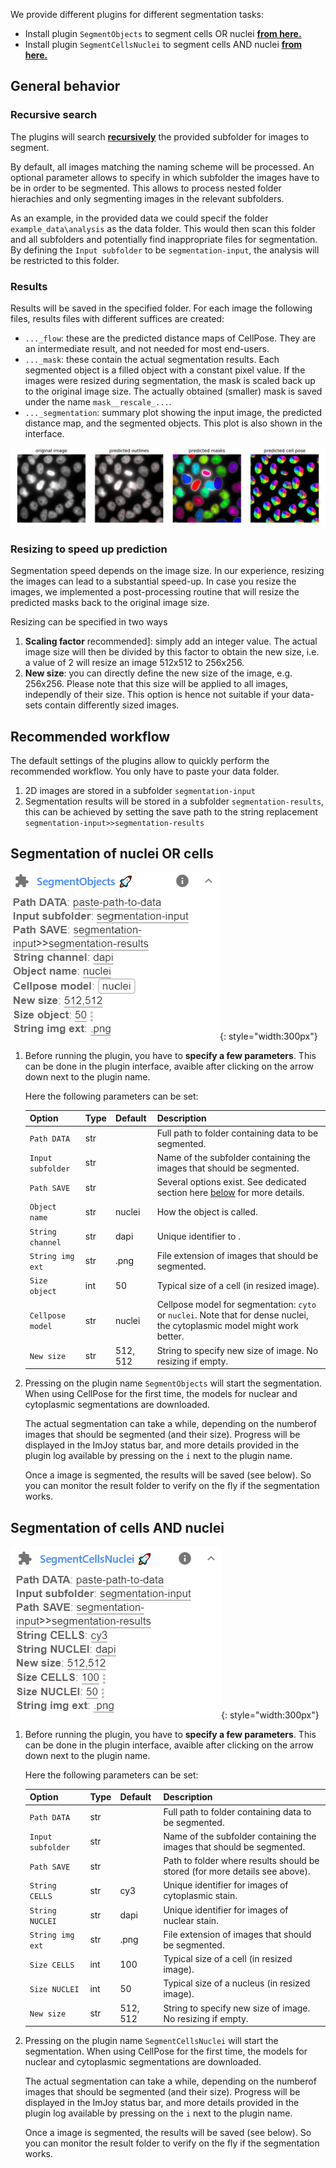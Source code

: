 
We provide different plugins for different segmentation tasks:

* Install plugin `SegmentObjects` to segment cells OR nuclei <a href="https://imjoy.io/#/app?w=fq-segmentation&plugin=fish-quant/segmentation:SegmentObjects@stable&upgrade=1" target="_blank">**from here.**</a>
* Install plugin  `SegmentCellsNuclei` to segment cells AND nuclei <a href="https://imjoy.io/#/app?w=fq-segmentation&plugin=fish-quant/segmentation:SegmentCellsNuclei@stable&upgrade=1" target="_blank">**from here.**</a>

## General behavior

### Recursive search
The plugins will search [**recursively**](general-behavior.md#recursive-search-for-data) the provided subfolder for images to segment. 

By default, all images matching the naming scheme will be processed. An optional parameter allows to specify
in which subfolder the images have to be in order to be segmented. This allows to process nested folder
hierachies and only segmenting images in the relevant subfolders.

As an example, in the provided data we could specif the folder `example_data\analysis` as the data folder. 
This would then scan this folder and all subfolders and potentially find inappropriate files for segmentation.
By defining the `Input subfolder` to be `segmentation-input`, the analysis will be restricted to this folder. 

### Results
Results will be saved in the specified folder. For each image the following files, results files with different suffices are created: 

  *  `..._flow`: these are the predicted distance maps of CellPose. They are an intermediate result, and
     not needed for most end-users.
  *  `..._mask`: these contain the actual segmentation results. Each segmented object is a filled 
      object with a constant pixel value. If the images were resized during segmentation, the mask is scaled
      back up to the original image size. The actually obtained (smaller) mask is saved under the name `mask__rescale_...`.  
  *  `..._segmentation`: summary plot showing the input image, the predicted distance map, and the segmented
     objects. This plot is also shown in the interface.

![segmentation__nuclei](img/segmentation__nuclei.png)

### Resizing to speed up prediction
Segmentation speed depends on the image size. In our experience, resizing the images
can lead to a substantial speed-up. In case you resize the images, we implemented a post-processing
routine that will resize the predicted masks back to the original image size.

Resizing can be specified in two ways

1. **Scaling factor** recommended]: simply add an integer value. The actual image size will then be divided by this factor
   to obtain the new size, i.e. a value of 2 will resize an image 512x512 to 256x256.
2. **New size**: you can directly define the new size of the image, e.g. 256x256. Please note that this size
   will be applied to all images, independly of their size. This option is hence not suitable if your data-sets 
   contain differently sized images. 

## Recommended workflow
The default settings of the plugins allow to quickly perform the recommended workflow. You only have 
to paste your data folder.  

1. 2D images are stored in a subfolder  `segmentation-input`
2. Segmentation results will be stored in a subfolder `segmentation-results`, this can be achieved by setting
    the save path to the string replacement  `segmentation-input>>segmentation-results`

## Segmentation of nuclei OR cells

![imjoy-segment-objects-ui](img/imjoy-segment-objects-ui.png){: style="width:300px"}

1. Before running the plugin, you have to **specify a few parameters**. This can be done in the plugin interface, 
    avaible after clicking on the arrow down next to the plugin name.

    Here the following parameters can be set:

    Option           | Type | Default     | Description
    ---------------- | ---- | ----------- | -----------
    `Path DATA`    | str  |  | Full path to folder containing data to be segmented.
    `Input subfolder`    | str  |  | Name of the subfolder containing the images that should be segmented.
    `Path SAVE` | str  |  | Several options exist. See dedicated section here [below](general-behavior.md#specify-folder-to-save-your-data) for more details.
    `Object name`    | str  |  nuclei | How the object is called.
    `String channel`    | str  |  dapi | Unique identifier to .
    `String img ext`     | str  | .png | File extension of images that should be segmented.
    `Size object`     | int  | 50 | Typical size of a cell (in resized image).
    `Cellpose model`    | str  |  nuclei | Cellpose model for segmentation: `cyto` or `nuclei`. Note that for dense nuclei, the cytoplasmic model might work better. 
    `New size`     | str  | 512, 512 | String to specify new size of image. No resizing if empty.

2. Pressing on the plugin name `SegmentObjects` will start the segmentation.
    When using CellPose for the first time, the models for nuclear and cytoplasmic segmentations are downloaded. 

    The actual segmentation can take a while, depending on the numberof images that should be segmented 
    (and their size). Progress will be displayed in the ImJoy status bar, and more details provided in the
    plugin log available by pressing on the `i` next to the plugin name.

    Once a image is segmented, the results will be saved (see below). So you can monitor the result folder 
    to verify on the fly if the segmentation works.

## Segmentation of cells AND nuclei
![imjoy-segment-cells-nuclei-ui](img/imjoy-segment-cells-nuclei-ui.png){: style="width:300px"}

1. Before running the plugin, you have to **specify a few parameters**. This can be done in the plugin interface, 
    avaible after clicking on the arrow down next to the plugin name.

    Here the following parameters can be set:

    Option           | Type | Default     | Description
    ---------------- | ---- | ----------- | -----------
    `Path DATA`    | str  |  | Full path to folder containing data to be segmented.
    `Input subfolder`    | str  |  | Name of the subfolder containing the images that should be segmented. 
    `Path SAVE` | str  |  | Path to folder where results should be stored (for more details see above).
    `String CELLS`    | str  |  cy3 | Unique identifier for images of cytoplasmic stain.
    `String NUCLEI`    | str  |  dapi | Unique identifier for images of nuclear stain.
    `String img ext`     | str  | .png | File extension of images that should be segmented.
    `Size CELLS`     | int  | 100 | Typical size of a cell (in resized image).
    `Size NUCLEI`     | int  | 50 | Typical size of a nucleus (in resized image).
    `New size`     | str  | 512, 512 | String to specify new size of image. No resizing if empty.

2. Pressing on the plugin name `SegmentCellsNuclei` will start the segmentation. 
    When using CellPose for the first time, the models for nuclear and cytoplasmic segmentations are downloaded. 
   
    The actual segmentation can take a while, depending on the numberof images that should be segmented 
    (and their size). Progress will be displayed in the ImJoy status bar, and more details provided in the
    plugin log available by pressing on the `i` next to the plugin name. 

    Once a image is segmented, the results will be saved (see below). So you can monitor the result folder 
    to verify on the fly if the segmentation works. 
